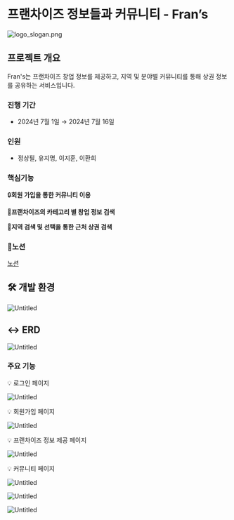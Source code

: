 # 프랜차이즈 정보들과 커뮤니티 - Fran’s

![logo_slogan.png](./readMe/logo_slogan.png)

## 프로젝트 개요

Fran's는 프랜차이즈 창업 정보를 제공하고, 지역 및 분야별 커뮤니티를 통해 상권 정보를 공유하는 서비스입니다.

### 진행 기간

- 2024년 7월 1일 → 2024년 7월 16일

### 인원
- 정상필, 유지명, 이지훈, 이환희

### 핵심기능

🔒**회원 가입을 통한 커뮤니티 이용** 

**📖프랜차이즈의 카테고리 별 창업 정보 검색**

**🔎지역 검색 및 선택을 통한 근처 상권 검색**

### 📖노션

[노션](https://www.notion.so/Team-Project-Template-4f0be32c156e40f1baaa1dff3ab6e07d?pvs=4)

## 🛠️ 개발 환경

![Untitled](./readMe/Untitled.png)

## ↔️ ERD

![Untitled](./readMe/Untitled%201.png)

### 주요 기능

<aside>
💡 로그인 페이지

</aside>

![Untitled](./readMe/Untitled%202.png)

<aside>
💡 회원가입 페이지

</aside>

![Untitled](./readMe/Untitled%203.png)

<aside>
💡 프랜차이즈 정보 제공 페이지

</aside>

![Untitled](./readMe/Untitled%204.png)

<aside>
💡 커뮤니티 페이지

</aside>

![Untitled](./readMe/Untitled%205.png)

![Untitled](./readMe/Untitled%206.png)

![Untitled](./readMe/Untitled%207.png)
